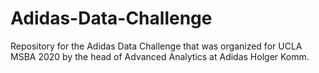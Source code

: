 # Adidas-Data-Challenge
Repository for the Adidas Data Challenge that was organized for UCLA MSBA 2020 by the head of Advanced Analytics at Adidas Holger Komm.
